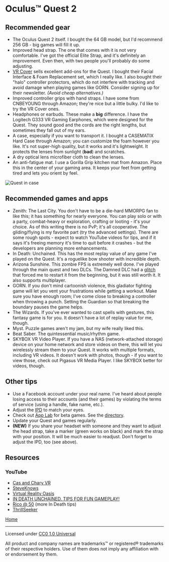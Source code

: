 # Oculus™ Quest 2

## Recommended gear

* The Oculus Quest 2 itself. I bought the 64 GB model, but I'd recommend 256 GB - big games will fill it up.
* Improved head strap. The one that comes with it is not very comfortable. I've got the official Elite Strap, and it's definitely an improvement. Even then, with two people you'll probably do some adjusting.
* [VR Cover](https://us.vrcover.com/collections/oculus%E2%84%A2-quest-2) sells excellent add-ons for the Quest. I bought their Facial Interface & Foam Replacement set, which I really like. I also bought their "halo" controller protectors, which do not interfere with tracking and avoid damage when playing games like GORN. Consider signing up for their newsletter. _(Avoid cheap alternatives.)_
* Improved controller grips with hand straps. I have some from CNBEYOUNG through Amazon; they're nice but a little bulky. I'd like to try the VR Cover ones.
* Headphones or earbuds. These make a **big** difference. I have the Logitech G333 VR Gaming Earphones, which were designed for the Quest. They sound good and the cords are the right lengths, but sometimes they fall out of my ears.
* A case, especially if you want to transport it. I bought a CASEMATIX Hard Case through Amazon; you can customize the foam however you like. It's not super-high quality, but it works and it's lightweight. It protects the lenses from sunlight (**bad**) and scratches.
* A dry optical lens microfiber cloth to clean the lenses.
* An anti-fatigue mat. I use a Gorilla Grip kitchen mat from Amazon. Place this in the center of your gaming area. It keeps your feet from getting tired and lets you orient by feel.

![Quest in case](/vrtips/img/quest_in_case.jpg)

## Recommended games and apps

* Zenith: The Last City. You don't have to be a die-hard MMORPG fan to like this; it has something for nearly everyone. You can play solo or with a party, combat-heavy or exploration, crafting or looting - it's your choice. As of this writing there is no PvP; it's all cooperative. The gliding/flying is my favorite part (try the advanced settings). There are some rough spots - expect to watch YouTube videos for tips, and if it says it's freeing memory it's time to quit before it crashes - but the developers are planning more enhancements.
* In Death: Unchained. This has the most replay value of any game I've played on the Quest. It's a roguelike bow shooter with incredible depth.
* Arizona Sunshine. This zombie FPS is extremely well done. I've played through the main quest and two DLCs. The Damned DLC had a [glitch](https://twitter.com/BillSorensen/status/1334337763726950400) that forced me to restart it from the beginning, but it was still worth it. It also supports multiplayer.
* GORN. If you don't mind cartoonish violence, this gladiator fighting game will let you vent your frustrations while getting a workout. Make sure you have enough room; I've come close to breaking a controller when throwing a punch. Setting the Guardian so that breaking the boundary pauses the game helps.
* The Wizards. If you've ever wanted to cast spells with gestures, this fantasy game is for you. It doesn't have a lot of replay value for me, though.
* Myst. Puzzle games aren't my jam, but my wife really liked this.
* Beat Saber. The quintessential music/rhythm game.
* SKYBOX VR Video Player. If you have a NAS (network-attached storage) device on your home network and store videos on there, this will let you wirelessly stream them to your Quest. It works with multiple formats, including VR videos. It doesn't work with photos, though - if you want to view those, check out Pigasus VR Media Player. I like SKYBOX better for videos, though.

## Other tips

* Use a Facebook account under your real name. I've heard about people losing access to their accounts (and their games) by violating the terms of service (using a handle, fake name, etc.).
* Adjust the [IPD](https://support.oculus.com/351344152731317/) to match your eyes.
* Check out [App Lab](https://developer.oculus.com/blog/introducing-app-lab-a-new-way-to-distribute-oculus-quest-apps/) for beta games. See the [directory](https://applab.games/).
* Update your Quest and games regularly.
* **(NEW)** If you share your headset with someone and they want to adjust the head strap, take a marker (green works on black) and mark the strap with your position. It will be much easier to readjust. Don't forget to adjust the IPD, too (see above).

## Resources

### YouTube

* [Cas and Chary VR](https://www.youtube.com/channel/UCN0FGqUt7e79xKoPAZQ8tww)
* [SteveKnows](https://www.youtube.com/channel/UCItGV5DOPb5kw4rCQZNmCZg)
* [Virtual Reality Oasis](https://www.youtube.com/channel/UCsmk8NDVMct75j_Bfb9Ah7w)
* [IN DEATH UNCHAINED. TIPS FOR FUN GAMEPLAY!](https://www.youtube.com/channel/UC_D6dmQkTMiXjzXylNhBW_w)
* [Rico @ 50](https://www.youtube.com/channel/UCHRfu5vTFocGeD3rOurZwhA) (more In Death tips)
* [ThrillSeeker](https://www.youtube.com/channel/UCSbdMXOI_3HGiFviLZO6kNA)

[Home](/vrtips/)

***

Licensed under [CC0 1.0 Universal](https://github.com/TrueWill/vrtips/blob/main/LICENSE)

All product and company names are trademarks™ or registered® trademarks of their respective holders. Use of them does not imply any affiliation with or endorsement by them.

